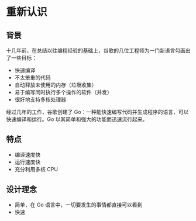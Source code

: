 # 重新认识

## 背景

十几年前，在总结以往编程经验的基础上，谷歌的几位工程师为一门新语言勾画出了一些目标：

- 快速编译
- 不太笨重的代码
- 自动释放未使用的内存（垃圾收集）
- 易于编写同时执行多个操作的软件（并发）
- 很好地支持多核处理器

经过几年的工作，谷歌创建了 Go：一种能快速编写代码并生成程序的语言，可以快速编译和运行。Go 以其简单和强大的功能而迅速流行起来。

## 特点

- 编译速度快
- 运行速度快
- 充分利用多核 CPU

## 设计理念

- 简单，在 Go 语言中，一切要发生的事情都直接可以看到
- 快速
